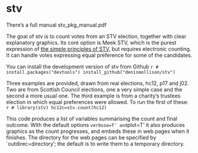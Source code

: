 
<!-- README.md is generated from README.Rmd. Please edit that file -->

# stv

<!-- badges: start -->
<!-- badges: end -->

There’s a full manual stv_pkg_manual.pdf

The goal of stv is to count votes from an STV election, together with
clear explanatory graphics. Its core option is Meek STV, which is the
purest expression of <a href="https://www.macs.hw.ac.uk/~denis/stv/">the
simple principles of STV</a>, but requires electronic counting. It can
handle votes expressing equal preference for some of the candidates.

You can install the development version of stv from Github
`r # install.packages("devtools") install_github("denismollison/stv")`

Three examples are provided, drawn from real elections, hc12, p17 and
j02. Two are from Scottish Council elections, one a very simple case and
the second a more usual one. The third example is from a charity’s
trustees election in which equal preferences were allowed. To run the
first of these: `r # library(stv) hc12c=stv.count(hc12)`

This code produces a list of variables summarising the count and final
outcome. With the default options `verbose=T' and`plot=T’ it also
produces graphics as the count progresses, and embeds these in web pages
when it finishes. The directory for the web pages can be specified by
\`outdirec=directory’; the default is to write them to a temporary
directory.
